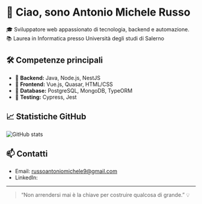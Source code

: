 # 👋 Ciao, sono Antonio Michele Russo

🎓 Sviluppatore web appassionato di tecnologia, backend e automazione.  
📚 Laurea in Informatica presso Università degli studi di Salerno

## 🛠️ Competenze principali
- 🔹 **Backend:** Java, Node.js, NestJS
- 🔹 **Frontend:** Vue.js, Quasar, HTML/CSS
- 🔹 **Database:** PostgreSQL, MongoDB, TypeORM
- 🔹 **Testing:** Cypress, Jest

## 📈 Statistiche GitHub
![GitHub stats](https://github-readme-stats.vercel.app/api?username=michele55&show_icons=true&theme=radical)

## 📫 Contatti
- Email: [russoantoniomichele9@gmail.com](mailto:mario.rossi@email.com)
- LinkedIn: []()

---

> “Non arrendersi mai è la chiave per costruire qualcosa di grande.” 💡
